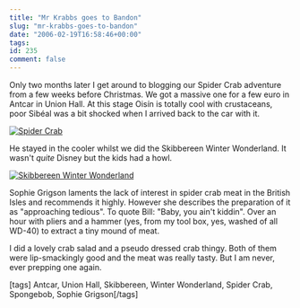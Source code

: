 ```yaml
---
title: "Mr Krabbs goes to Bandon"
slug: "mr-krabbs-goes-to-bandon"
date: "2006-02-19T16:58:46+00:00"
tags:
id: 235
comment: false
---
```


Only two months later I get around to blogging our Spider Crab adventure from a few weeks before Christmas. We got a massive one for a few euro in Antcar in Union Hall. At this stage Oisín is totally cool with crustaceans, poor Sibéal was a bit shocked when I arrived back to the car with it.

[![Spider Crab](http://static.flickr.com/42/101658820_42e542ac2a_m.jpg)](http://www.flickr.com/photos/bandon1/101658820/ "Photo Sharing")

He stayed in the cooler whilst we did the Skibbereen Winter Wonderland. It wasn't _quite_ Disney but the kids had a howl.

[![Skibbereen Winter Wonderland](http://static.flickr.com/28/101658887_6fe75ac3c7_m.jpg)](http://www.flickr.com/photos/bandon1/101658887/ "Photo Sharing")

Sophie Grigson laments the lack of interest in spider crab meat in the British Isles and recommends it highly. However she describes the preparation of it as "approaching tedious". To quote Bill: "Baby, you ain't kiddin". Over an hour with pliers and a hammer (yes, from my tool box, yes, washed of all WD-40) to extract a tiny mound of meat.

I did a lovely crab salad and a pseudo dressed crab thingy. Both of them were lip-smackingly good and the meat was really tasty. But I am never, ever prepping one again.

[tags] Antcar, Union Hall, Skibbereen, Winter Wonderland, Spider Crab, Spongebob, Sophie Grigson[/tags]
